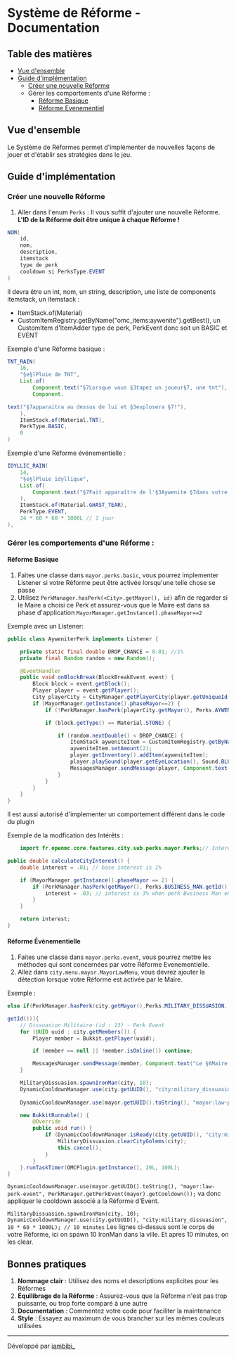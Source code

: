 # Système de Réforme - Documentation

## Table des matières
- [Vue d'ensemble](#vue-densemble)
- [Guide d'implémentation](#guide-dimplémentation)
    - [Créer une nouvelle Réforme](#créer-une-nouvelle-réforme)
    - Gérer les comportements d'une Réforme :
      - [Réforme Basique](#réforme-basique)
      - [Réforme Evenementiel](#réforme-événementielle)

## Vue d'ensemble

Le Système de Réformes permet d'implémenter de nouvelles façons de jouer et d'établir ses stratégies dans le jeu.

## Guide d'implémentation

### Créer une nouvelle Réforme

1. Aller dans l'enum `Perks` :
Il vous suffit d'ajouter une nouvelle Réforme.
**L'ID de la Réforme doit être unique à chaque Réforme !**

```java
NOM(
    id,
    nom,
    description,
    itemstack
    type de perk
    cooldown si PerksType.EVENT
)
```

Il devra être un int, nom, un string,
description, une liste de components
itemstack, un itemstack :
- ItemStack.of(Material)
- CustomItemRegistry.getByName("omc_items:aywenite").getBest(), un CustomItem d'ItemAdder
type de perk, PerkEvent donc soit un BASIC et EVENT

Exemple d'une Réforme basique : 
```java
TNT_RAIN(
    16,
    "§e§lPluie de TNT",
    List.of(
        Component.text("§7Lorsque vous §3tapez un joueur§7, une tnt"),
        Component.

text("§7apparaitra au dessus de lui et §3explosera §7!"),
    ),
    ItemStack.of(Material.TNT),
    PerkType.BASIC,
    0
)
```

Exemple d'une Réforme événementielle :
```java
IDYLLIC_RAIN(
    14,
    "§e§lPluie idyllique",
    List.of(
        Component.text("§7Fait apparaître de l'§3Aywenite §7dans votre ville pendant§3 1 §7min. §8(Cooldown : 1j)")
    ),
    ItemStack.of(Material.GHAST_TEAR),
    PerkType.EVENT,
    24 * 60 * 60 * 1000L // 1 jour
),
```
### Gérer les comportements d'une Réforme :
#### Réforme Basique
1. Faites une classe dans `mayor.perks.basic`, vous pourrez implementer Listener si votre Réforme peut être activée lorsqu'une telle chose se passe
2. Utilisez `PerkManager.hasPerk(<City>.getMayor(), id)` afin de regarder si le Maire a choisi ce Perk et assurez-vous
   que le Maire est dans sa phase d'application `MayorManager.getInstance().phaseMayor==2`

Exemple avec un Listener:
```java
public class AyweniterPerk implements Listener {

    private static final double DROP_CHANCE = 0.01; //1%
    private final Random random = new Random();

    @EventHandler
    public void onBlockBreak(BlockBreakEvent event) {
        Block block = event.getBlock();
        Player player = event.getPlayer();
        City playerCity = CityManager.getPlayerCity(player.getUniqueId());
        if (MayorManager.getInstance().phaseMayor==2) {
            if (!PerkManager.hasPerk(playerCity.getMayor(), Perks.AYWENITER.getId())) return;

            if (block.getType() == Material.STONE) {

                if (random.nextDouble() < DROP_CHANCE) {
                    ItemStack ayweniteItem = CustomItemRegistry.getByName("omc_items:aywenite").getBest();
                    ayweniteItem.setAmount(2);
                    player.getInventory().addItem(ayweniteItem);
                    player.playSound(player.getEyeLocation(), Sound.BLOCK_AMETHYST_BLOCK_RESONATE, 10.0F, 0.6F);
                    MessagesManager.sendMessage(player, Component.text("§8§o*la bénédiction!*"), Prefix.MAYOR, MessageType.INFO, false);
                }
            }
        }
    }
}
```

Il est aussi autorisé d'implementer un comportement différent dans le code du plugin

Exemple de la modfication des Intérêts :

```java
    import fr.openmc.core.features.city.sub.perks.mayor.Perks;// Interests calculated as proportion not percentage (eg: 0.01 = 1%)

public double calculateCityInterest() {
    double interest = .01; // base interest is 1%

    if (MayorManager.getInstance().phaseMayor == 2) {
        if (PerkManager.hasPerk(getMayor(), Perks.BUSINESS_MAN.getId())) {
            interest = .03; // interest is 3% when perk Business Man enabled
        }
    }

    return interest;
}
```

#### Réforme Événementielle
1. Faites une classe dans `mayor.perks.event`, vous pourrez mettre les méthodes qui sont concernées par votre Réforme Evenementielle.
2. Allez dans `city.menu.mayor.MayorLawMenu`, vous devrez ajouter la détection lorsque votre Réforme est activée par le
   Maire.

Exemple : 
```java
else if(PerkManager.hasPerk(city.getMayor(),Perks.MILITARY_DISSUASION.

getId())){
    // Dissuasion Militaire (id : 13) - Perk Event
    for (UUID uuid : city.getMembers()) {
        Player member = Bukkit.getPlayer(uuid);

        if (member == null || !member.isOnline()) continue;

        MessagesManager.sendMessage(member, Component.text("Le §6Maire §fa déclenché la §eDissuasion Militaire §f!"), Prefix.MAYOR, MessageType.INFO, false);
    }

    MilitaryDissuasion.spawnIronMan(city, 10);
    DynamicCooldownManager.use(city.getUUID(), "city:military_dissuasion", 10 * 60 * 1000L); // 10 minutes
    
    DynamicCooldownManager.use(mayor.getUUID().toString(), "mayor:law-perk-event", PerkManager.getPerkEvent(mayor).getCooldown());

    new BukkitRunnable() {
        @Override
        public void run() {
            if (DynamicCooldownManager.isReady(city.getUUID(), "city:military_dissuasion")) {
                MilitaryDissuasion.clearCityGolems(city);
                this.cancel();
            }
        }
    }.runTaskTimer(OMCPlugin.getInstance(), 20L, 100L);
}
```
`DynamicCooldownManager.use(mayor.getUUID().toString(), "mayor:law-perk-event", PerkManager.getPerkEvent(mayor).getCooldown());` va donc appliquer le cooldown associé a la Réforme d'Event.

`MilitaryDissuasion.spawnIronMan(city, 10);`
`DynamicCooldownManager.use(city.getUUID(), "city:military_dissuasion", 10 * 60 * 1000L); // 10 minutes`
Les lignes ci-dessus sont le corps de votre Réforme, ici on spawn 10 IronMan dans la ville. Et apres 10 minutes, on les
clear.

## Bonnes pratiques

1. **Nommage clair** : Utilisez des noms et descriptions explicites pour les Réformes
2. **Équilibrage de la Réforme** : Assurez-vous que la Réforme n'est pas trop puissante, ou trop forte comparé à une autre
3. **Documentation** : Commentez votre code pour faciliter la maintenance
4. **Style** : Essayez au maximum de vous brancher sur les mêmes couleurs utilisées

---

Développé par [iambibi_](https://github.com/iambibi)